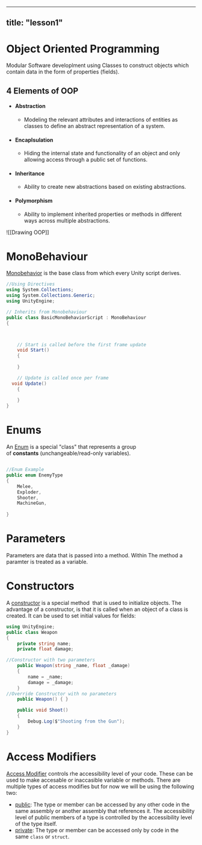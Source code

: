 
---
title: "lesson1"
---

# Object Oriented Programming 
Modular Software developlment using Classes to construct objects which contain data in the form of properties (fields).


## 4 Elements of OOP
 - #### Abstraction 
	-  Modeling the relevant attributes and interactions of entities as classes to define an abstract representation of a system.
- #### Encaplsulation
	- Hiding the internal state and functionality of an object and only allowing access through a public set of functions.
- #### Inheritance 
	- Ability to create new abstractions based on existing abstractions.
 - #### Polymorphism
	- Ability to implement inherited properties or methods in different ways across multiple abstractions.


![[Drawing OOP]]
# MonoBehaviour

[Monobehavior](https://docs.unity3d.com/ScriptReference/MonoBehaviour.html) is the base class from which every Unity script derives.
```c#
//Using Directives
using System.Collections;
using System.Collections.Generic;
using UnityEngine;

// Inherits from Monobehaviour 
public class BasicMonoBehaviorScript : MonoBehaviour
{



    // Start is called before the first frame update
    void Start()
    {
        
    }

    // Update is called once per frame 
  void Update()
    {
        
    }
}
```



# Enums
An [ Enum](https://learn.microsoft.com/en-us/dotnet/csharp/language-reference/builtin-types/enum) is a special "class" that represents a group of **constants** (unchangeable/read-only variables).

```c#

//Enum Example
public enum EnemyType
{
    Melee,
    Exploder,
    Shooter,
    MachineGun,   
    
}
```

# Parameters
Parameters are data that is passed into a method. Within The method a paramter is treated as a variable.

# Constructors
A [constructor](https://learn.microsoft.com/en-us/dotnet/csharp/programming-guide/classes-and-structs/constructors)  is a special method  that is used to initialize objects. The advantage of a constructor, is that it is called when an object of a class is created. It can be used to set initial values for fields:



```c# 
using UnityEngine;
public class Weapon
{
    private string name;
    private float damage;

//Constructor with two parameters
    public Weapon(string _name, float _damage)
    {
        name = _name;
        damage = _damage;
    }
//Override Constructor with no parameters
    public Weapon() { }

    public void Shoot()
    {
        Debug.Log($"Shooting from the Gun");
    }
}
```
# Access Modifiers
 [Access Modifier](https://learn.microsoft.com/en-us/dotnet/csharp/programming-guide/classes-and-structs/access-modifiers) controls rhe accessibility level of your code. These can be used to make accesable or inaccasible variable or methods. 
 There are multiple types of access modifies but for now we will be using the following two:
	 
- [public](https://learn.microsoft.com/en-us/dotnet/csharp/language-reference/keywords/public): The type or member can be accessed by any other code in the same assembly or another assembly that references it. The accessibility level of public members of a type is controlled by the accessibility level of the type itself.
- [private](https://learn.microsoft.com/en-us/dotnet/csharp/language-reference/keywords/private): The type or member can be accessed only by code in the same `class` or `struct`.


